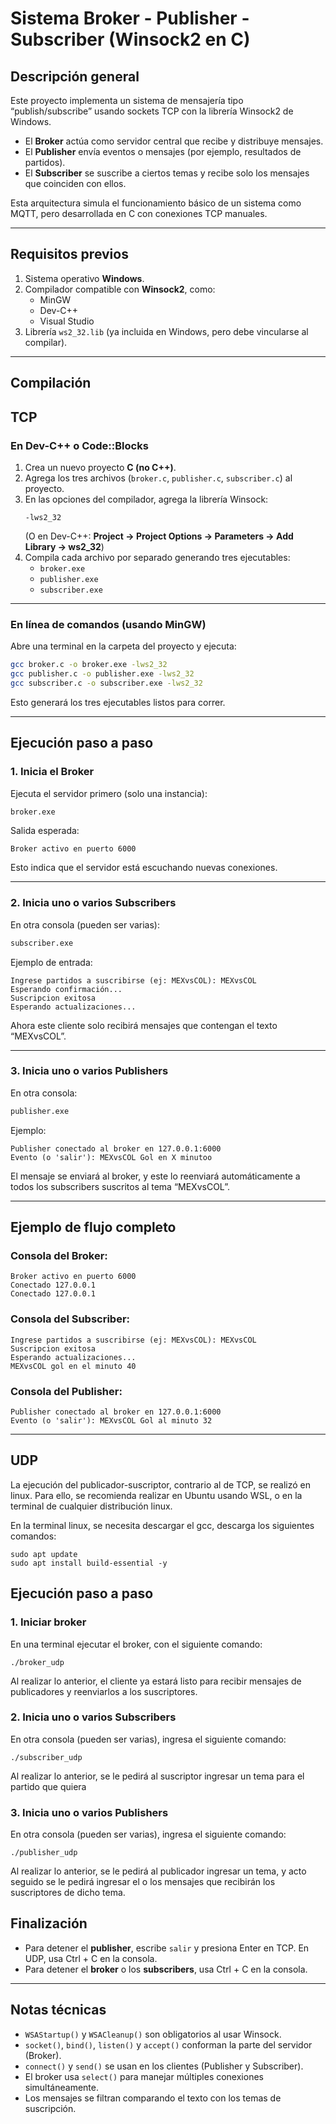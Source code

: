 # Sistema Broker - Publisher - Subscriber (Winsock2 en C)

## Descripción general

Este proyecto implementa un sistema de mensajería tipo “publish/subscribe” usando sockets TCP con la librería Winsock2 de Windows.

- El **Broker** actúa como servidor central que recibe y distribuye mensajes.  
- El **Publisher** envía eventos o mensajes (por ejemplo, resultados de partidos).  
- El **Subscriber** se suscribe a ciertos temas y recibe solo los mensajes que coinciden con ellos.

Esta arquitectura simula el funcionamiento básico de un sistema como MQTT, pero desarrollada en C con conexiones TCP manuales.

---

## Requisitos previos

1. Sistema operativo **Windows**.  
2. Compilador compatible con **Winsock2**, como:
   - MinGW
   - Dev-C++
   - Visual Studio
3. Librería `ws2_32.lib` (ya incluida en Windows, pero debe vincularse al compilar).

---

## Compilación

## TCP

### En Dev-C++ o Code::Blocks

1. Crea un nuevo proyecto **C (no C++)**.
2. Agrega los tres archivos (`broker.c`, `publisher.c`, `subscriber.c`) al proyecto.
3. En las opciones del compilador, agrega la librería Winsock:
   ```
   -lws2_32
   ```
   (O en Dev-C++: **Project → Project Options → Parameters → Add Library → ws2_32**)
4. Compila cada archivo por separado generando tres ejecutables:
   - `broker.exe`
   - `publisher.exe`
   - `subscriber.exe`

---

### En línea de comandos (usando MinGW)

Abre una terminal en la carpeta del proyecto y ejecuta:

```bash
gcc broker.c -o broker.exe -lws2_32
gcc publisher.c -o publisher.exe -lws2_32
gcc subscriber.c -o subscriber.exe -lws2_32
```

Esto generará los tres ejecutables listos para correr.

---

## Ejecución paso a paso

### 1. Inicia el Broker

Ejecuta el servidor primero (solo una instancia):

```bash
broker.exe
```

Salida esperada:
```
Broker activo en puerto 6000
```

Esto indica que el servidor está escuchando nuevas conexiones.

---

### 2. Inicia uno o varios Subscribers

En otra consola (pueden ser varias):

```bash
subscriber.exe
```

Ejemplo de entrada:
```
Ingrese partidos a suscribirse (ej: MEXvsCOL): MEXvsCOL
Esperando confirmación...
Suscripcion exitosa
Esperando actualizaciones...
```

Ahora este cliente solo recibirá mensajes que contengan el texto “MEXvsCOL”.

---

### 3. Inicia uno o varios Publishers

En otra consola:

```bash
publisher.exe
```

Ejemplo:
```
Publisher conectado al broker en 127.0.0.1:6000
Evento (o 'salir'): MEXvsCOL Gol en X minutoo
```

El mensaje se enviará al broker, y este lo reenviará automáticamente a todos los subscribers suscritos al tema “MEXvsCOL”.

---

## Ejemplo de flujo completo

### Consola del Broker:
```
Broker activo en puerto 6000
Conectado 127.0.0.1
Conectado 127.0.0.1
```

### Consola del Subscriber:
```
Ingrese partidos a suscribirse (ej: MEXvsCOL): MEXvsCOL
Suscripcion exitosa
Esperando actualizaciones...
MEXvsCOL gol en el minuto 40
```

### Consola del Publisher:
```
Publisher conectado al broker en 127.0.0.1:6000
Evento (o 'salir'): MEXvsCOL Gol al minuto 32
```

---

## UDP

La ejecución del publicador-suscriptor, contrario al de TCP, se realizó en linux. Para ello, se recomienda realizar en Ubuntu usando WSL, o en la terminal de cualquier distribución linux.

En la terminal linux, se necesita descargar el gcc, descarga los siguientes comandos:
```
sudo apt update
sudo apt install build-essential -y
```
## Ejecución paso a paso

### 1. Iniciar broker 

En una terminal ejecutar el broker, con el siguiente comando:
```
./broker_udp
```
Al realizar lo anterior, el cliente ya estará listo para recibir mensajes de publicadores y reenviarlos a los suscriptores.

### 2. Inicia uno o varios Subscribers

En otra consola (pueden ser varias), ingresa el siguiente comando:
```
./subscriber_udp
```
Al realizar lo anterior, se le pedirá al suscriptor ingresar un tema para el partido que quiera 

### 3. Inicia uno o varios Publishers

En otra consola (pueden ser varias), ingresa el siguiente comando:
```
./publisher_udp
```
Al realizar lo anterior, se le pedirá al publicador ingresar un tema, y acto seguido se le pedirá ingresar el o los mensajes que recibirán los suscriptores de dicho tema.


## Finalización

- Para detener el **publisher**, escribe `salir` y presiona Enter en TCP. En UDP, usa Ctrl + C en la consola.  
- Para detener el **broker** o los **subscribers**, usa Ctrl + C en la consola.

---

## Notas técnicas

- `WSAStartup()` y `WSACleanup()` son obligatorios al usar Winsock.  
- `socket()`, `bind()`, `listen()` y `accept()` conforman la parte del servidor (Broker).  
- `connect()` y `send()` se usan en los clientes (Publisher y Subscriber).  
- El broker usa `select()` para manejar múltiples conexiones simultáneamente.  
- Los mensajes se filtran comparando el texto con los temas de suscripción.
